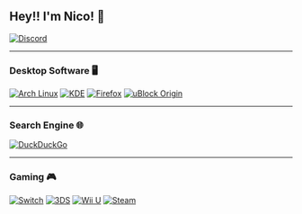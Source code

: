 ## Hey!! I'm Nico! 👋
[![Discord](https://skillicons.dev/icons?i=discord)](https://discord.com/users/274241772752732161)

---

### Desktop Software 🖥️
[![Arch Linux](https://img.shields.io/badge/Arch%20Linux-1793D1?logo=arch-linux&logoColor=fff&style=for-the-badge)](https://archlinux.org/)
[![KDE](https://img.shields.io/badge/KDE-1D99F3?style=for-the-badge&logo=kde&logoColor=fff)](https://kde.org/)
[![Firefox](https://img.shields.io/badge/Firefox-FF7139?style=for-the-badge&logo=firefox%20browser&logoColor=fff)](https://firefox.com/)
[![uBlock Origin](https://img.shields.io/badge/uBlock%20Origin-800000?style=for-the-badge&logo=ublock%20origin&logoColor=fff)](https://github.com/gorhill/uBlock/)

---

### Search Engine 🌐
[![DuckDuckGo](https://img.shields.io/badge/duckduckgo-de5833?style=for-the-badge&logo=duckduckgo&logoColor=white)](https://duckduckgo.com/)

---

### Gaming 🎮
[![Switch](https://img.shields.io/badge/Switch-E60012?style=for-the-badge&logo=nintendo-switch&logoColor=white)](https://www.nintendo.com/de-de/)
[![3DS](https://img.shields.io/badge/3DS-D12228?style=for-the-badge&logo=nintendo-3ds&logoColor=white)](https://www.nintendo.com/de-de/)
[![Wii U](https://img.shields.io/badge/Wii%20U-8B8B8B?style=for-the-badge&logo=wiiu&logoColor=white)](https://www.nintendo.com/de-de/)
[![Steam](https://img.shields.io/badge/steam-%23000000.svg?style=for-the-badge&logo=steam&logoColor=white)](https://steamcommunity.com/id/shrobbyy)
